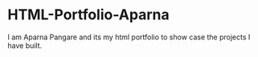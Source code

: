 # HTML-Portfolio-Aparna
I am Aparna Pangare and its my html portfolio to show case the projects I have built.

